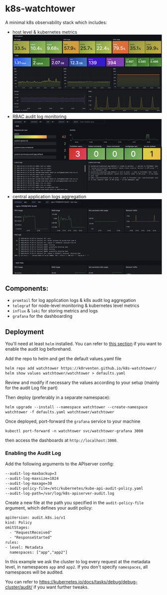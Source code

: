 # k8s-watchtower


A minimal k8s observability stack which includes: 
- host level & kubernetes metrics
  ![host](.github/host_dash.png)
- RBAC audit log monitoring
  ![audit](.github/audit_dash.png)
- central application logs aggregation
  ![host](.github/apps_dash.png)

## Components:

- `promtail` for log application logs & k8s audit log aggregation
- `telegraf` for node-level monitoring & kubernetes level metrics
- `influx` & `loki` for storing metrics and logs 
- `grafana` for the dashboarding


## Deployment

You'll need at least `helm` installed. You can refer to [this section](#enabling-the-audit-log) if you want to enable the audit log beforehand.

Add the repo to helm and get the default values.yaml file
```
helm repo add watchtower https://k0rventen.github.io/k8s-watchtower/
helm show values watchtower/watchtower > defaults.yaml
```
Review and modify if necessary the values according to your setup (mainly for the audit Log file part)


Then deploy (preferably in a separate namespace):
```
helm upgrade --install --namespace watchtower --create-namespace watchtower -f defaults.yaml watchtower/watchtower
```

Once deployed, port-forward the `grafana` service to your machine
```
kubectl port-forward -n watchtower svc/watchtower-grafana 3000
```

then access the dashboards at `http://localhost:3000`.


### Enabling the Audit Log

Add the following arguments to the APIserver config:

```
--audit-log-maxbackup=3
--audit-log-maxsize=1024
--audit-log-maxage=30
--audit-policy-file=/etc/kubernetes/kube-api-audit-policy.yaml
--audit-log-path=/var/log/k8s-apiserver-audit.log
```


Create a new file at the path you specified in the `audit-policy-file` argument, which defines your audit policy:
```
apiVersion: audit.k8s.io/v1
kind: Policy
omitStages:
  - "RequestReceived"
  - "ResponseStarted"
rules:
- level: Metadata
  namespaces: ["app","app2"]
```

In this example we ask the cluster to log every request at the metadata level, in namespaces `app` and `app2`. If you don't specify `namespaces`, all namespaces will be audited. 

You can refer to https://kubernetes.io/docs/tasks/debug/debug-cluster/audit/ if you want further tweaks.
